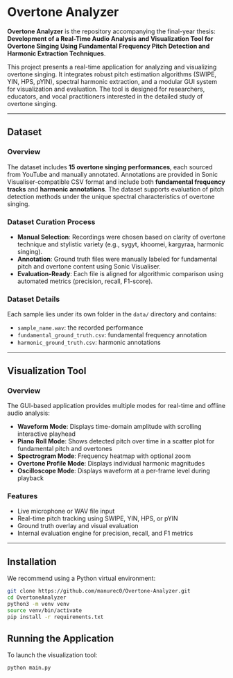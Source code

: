 # Overtone Analyzer

**Overtone Analyzer** is the repository accompanying the final-year thesis:  
**Development of a Real-Time Audio Analysis and Visualization Tool for Overtone Singing Using Fundamental Frequency Pitch Detection and Harmonic Extraction Techniques**.

This project presents a real-time application for analyzing and visualizing overtone singing. It integrates robust pitch estimation algorithms (SWIPE, YIN, HPS, pYIN), spectral harmonic extraction, and a modular GUI system for visualization and evaluation. The tool is designed for researchers, educators, and vocal practitioners interested in the detailed study of overtone singing.

---

## Dataset

### Overview

The dataset includes **15 overtone singing performances**, each sourced from YouTube and manually annotated. Annotations are provided in Sonic Visualiser-compatible CSV format and include both **fundamental frequency tracks** and **harmonic annotations**. The dataset supports evaluation of pitch detection methods under the unique spectral characteristics of overtone singing.

### Dataset Curation Process

- **Manual Selection**: Recordings were chosen based on clarity of overtone technique and stylistic variety (e.g., sygyt, khoomei, kargyraa, harmonic singing).
- **Annotation**: Ground truth files were manually labeled for fundamental pitch and overtone content using Sonic Visualiser.
- **Evaluation-Ready**: Each file is aligned for algorithmic comparison using automated metrics (precision, recall, F1-score).

### Dataset Details

Each sample lies under its own folder in the `data/` directory and contains:
- `sample_name.wav`: the recorded performance
- `fundamental_ground_truth.csv`: fundamental frequency annotation
- `harmonic_ground_truth.csv`: harmonic annotations

---

## Visualization Tool

### Overview

The GUI-based application provides multiple modes for real-time and offline audio analysis:

- **Waveform Mode**: Displays time-domain amplitude with scrolling interactive playhead
- **Piano Roll Mode**: Shows detected pitch over time in a scatter plot for fundamental pitch and overtones
- **Spectrogram Mode**: Frequency heatmap with optional zoom
- **Overtone Profile Mode**: Displays individual harmonic magnitudes
- **Oscilloscope Mode**: Displays waveform at a per-frame level during playback

### Features

- Live microphone or WAV file input
- Real-time pitch tracking using SWIPE, YIN, HPS, or pYIN
- Ground truth overlay and visual evaluation
- Internal evaluation engine for precision, recall, and F1 metrics

---

## Installation

We recommend using a Python virtual environment:

```bash
git clone https://github.com/manurec0/Overtone-Analyzer.git
cd OvertoneAnalyzer
python3 -m venv venv
source venv/bin/activate
pip install -r requirements.txt
```
## Running the Application

To launch the visualization tool:

```bash
python main.py
```

